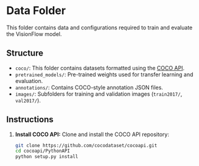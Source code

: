 # Data Folder

This folder contains data and configurations required to train and evaluate the VisionFlow model.

## Structure

- `coco/`: This folder contains datasets formatted using the [COCO API](https://github.com/cocodataset/cocoapi).
- `pretrained_models/`: Pre-trained weights used for transfer learning and evaluation.
- `annotations/`: Contains COCO-style annotation JSON files.
- `images/`: Subfolders for training and validation images (`train2017/`, `val2017/`).

## Instructions

1. **Install COCO API:**
   Clone and install the COCO API repository:
   ```bash
   git clone https://github.com/cocodataset/cocoapi.git
   cd cocoapi/PythonAPI
   python setup.py install
